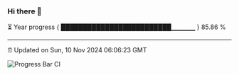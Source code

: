 ### Hi there 👋

⏳ Year progress { █████████████████████████▁▁▁▁▁ } 85.86 %

---

⏰ Updated on Sun, 10 Nov 2024 06:06:23 GMT

![Progress Bar CI](https://github.com/liununu/liununu/workflows/Progress%20Bar%20CI/badge.svg)
